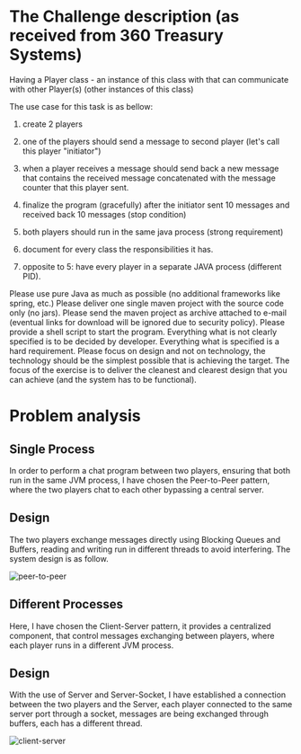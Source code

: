 # The Challenge description (as received from 360 Treasury Systems)

Having a Player class - an instance of this class with that can communicate with other Player(s) (other instances of this class)

The use case for this task is as bellow:

1. create 2 players

2. one of the players should send a message to second player (let's call this player "initiator")

3. when a player receives a message should send back a new message that contains the received message concatenated with the message counter that this player sent.

4. finalize the program (gracefully) after the initiator sent 10 messages and received back 10 messages (stop condition)

5. both players should run in the same java process (strong requirement)

6. document for every class the responsibilities it has.

7. opposite to 5: have every player in a separate JAVA process (different PID).

Please use pure Java as much as possible (no additional frameworks like spring, etc.)
Please deliver one single maven project with the source code only (no jars). Please send the maven project as archive attached to e-mail (eventual links for download will be ignored due to security policy).
Please provide a shell script to start the program.
Everything what is not clearly specified is to be decided by developer. Everything what is specified is a hard requirement.
Please focus on design and not on technology, the technology should be the simplest possible that is achieving the target.
The focus of the exercise is to deliver the cleanest and clearest design that you can achieve (and the system has to be functional).

# Problem analysis

## Single Process 

In order to perform a chat program between two players, ensuring that both run in the same JVM process, I 
have chosen the Peer-to-Peer pattern, where the two players chat to each other bypassing a central server. 

## Design 
The two players exchange messages directly using Blocking Queues and Buffers, reading and writing run in 
different threads to avoid interfering. The system design is as follow.

![peer-to-peer](https://github.com/user-attachments/assets/395a4585-1c9d-46ec-a6fc-7bb01ea6f143)



## Different Processes 
Here, I have chosen the Client-Server pattern, it provides a centralized component, that control messages
exchanging between players, where each player runs in a different JVM process. 

## Design 
With the use of Server and Server-Socket, I have established a connection between the two players and the 
Server, each player connected to the same server port through a socket, messages are being exchanged 
through buffers, each has a different thread.

![client-server](https://github.com/user-attachments/assets/3f635797-a5e3-4c8c-bf29-445b2c9a79ca)

